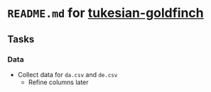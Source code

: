 # `README.md` for [tukesian-goldfinch](https://github.com/Ai-Yukino/tukesian-goldfinch)

## Tasks

### Data

- Collect data for `da.csv` and `de.csv`
  - Refine columns later

